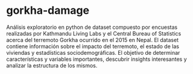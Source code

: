 # gorkha-damage
Análisis exploratorio en python de dataset compuesto por encuestas realizadas por Kathmandu Living Labs y el Central Bureau of Statistics acerca del terremoto Gorkha ocurrido en el 2015 en Nepal. El dataset contiene información sobre el impacto del terremoto, el estado de las viviendas y estadísticas sociodemográficas. El objetivo de determinar características y variables importantes, descubrir insights interesantes y analizar la estructura de los mismos.

